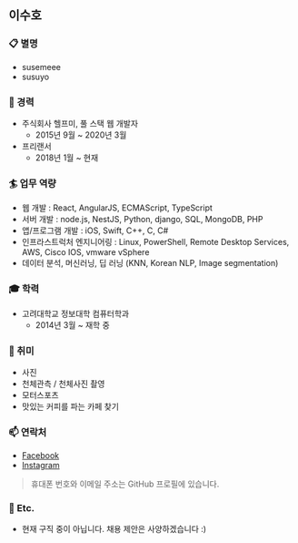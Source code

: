 ## 이수호


### 📋 별명
- susemeee
- susuyo

### 📝 경력
- 주식회사 헬프미, 풀 스택 웹 개발자
  - 2015년 9월 ~ 2020년 3월
- 프리랜서
  - 2018년 1월 ~ 현재

### 🏄‍ 업무 역량
- 웹 개발 : React, AngularJS, ECMAScript, TypeScript
- 서버 개발 : node.js, NestJS, Python, django, SQL, MongoDB, PHP
- 앱/프로그램 개발 : iOS, Swift, C++, C, C#
- 인프라스트럭처 엔지니어링 : Linux, PowerShell, Remote Desktop Services, AWS, Cisco IOS, vmware vSphere
- 데이터 분석, 머신러닝, 딥 러닝 (KNN, Korean NLP, Image segmentation)

### 🎓 학력
- 고려대학교 정보대학 컴퓨터학과
  - 2014년 3월 ~ 재학 중

### 🔭 취미
- 사진
- 천체관측 / 천체사진 촬영
- 모터스포츠
- 맛있는 커피를 파는 카페 찾기

### 📫 연락처
- [Facebook](https://facebook.com/susemeee)
- [Instagram](https://instagram.com/susemeee)
> 휴대폰 번호와 이메일 주소는 GitHub 프로필에 있습니다.

### 🤔 Etc.
- 현재 구직 중이 아닙니다. 채용 제안은 사양하겠습니다 :)

